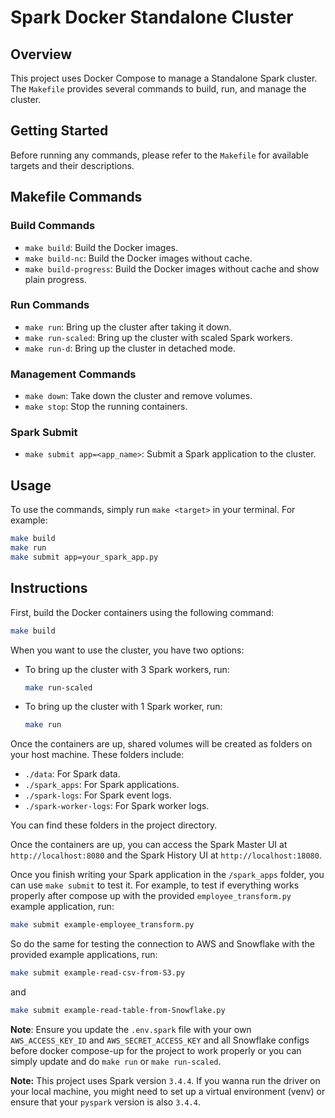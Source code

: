 # Spark Docker Standalone Cluster

## Overview
This project uses Docker Compose to manage a Standalone Spark cluster. The `Makefile` provides several commands to build, run, and manage the cluster.

## Getting Started
Before running any commands, please refer to the `Makefile` for available targets and their descriptions.

## Makefile Commands

### Build Commands
- `make build`: Build the Docker images.
- `make build-nc`: Build the Docker images without cache.
- `make build-progress`: Build the Docker images without cache and show plain progress.

### Run Commands
- `make run`: Bring up the cluster after taking it down.
- `make run-scaled`: Bring up the cluster with scaled Spark workers.
- `make run-d`: Bring up the cluster in detached mode.

### Management Commands
- `make down`: Take down the cluster and remove volumes.
- `make stop`: Stop the running containers.

### Spark Submit
- `make submit app=<app_name>`: Submit a Spark application to the cluster.

## Usage
To use the commands, simply run `make <target>` in your terminal. For example:
```sh
make build
make run
make submit app=your_spark_app.py
```

## Instructions

First, build the Docker containers using the following command:
```sh
make build
```

When you want to use the cluster, you have two options:
- To bring up the cluster with 3 Spark workers, run:
    ```sh
    make run-scaled
    ```
- To bring up the cluster with 1 Spark worker, run:
    ```sh
    make run
    ```

Once the containers are up, shared volumes will be created as folders on your host machine. These folders include:

- `./data`: For Spark data.
- `./spark_apps`: For Spark applications.
- `./spark-logs`: For Spark event logs.
- `./spark-worker-logs`: For Spark worker logs.

You can find these folders in the project directory.

Once the containers are up, you can access the Spark Master UI at `http://localhost:8080` and the Spark History UI at `http://localhost:18080`.

Once you finish writing your Spark application in the `/spark_apps` folder, you can use `make submit` to test it. For example, to test if everything works properly after compose up with the provided `employee_transform.py` example application, run:
```sh
make submit example-employee_transform.py
```

So do the same for testing the connection to AWS and Snowflake with the provided example applications, run:
```sh
make submit example-read-csv-from-S3.py
```
and
```sh
make submit example-read-table-from-Snowflake.py
```


**Note**: Ensure you update the `.env.spark` file with your own `AWS_ACCESS_KEY_ID` and `AWS_SECRET_ACCESS_KEY` and all Snowflake configs before docker compose-up for the project to work properly or you can simply update and do `make run` or `make run-scaled`.

**Note:** This project uses Spark version `3.4.4`. If you wanna run the driver on your local machine, you might need to set up a virtual environment (venv) or ensure that your `pyspark` version is also `3.4.4`.